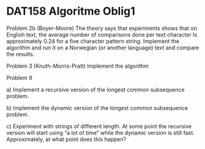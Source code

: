 # DAT158 Algoritme Oblig1

Problem 2b (Boyer-Moore)
The theory says that experiments shows that on English text, the average number of
comparisons done per text character Is approximately 0.24 for a five character pattern string.
Implement the algorithm and run it on a Norwegian (or another language) text and compare
the results.

Problem 3 (Knuth-Morris-Pratt)
Implement the algorithm 

Problem 9

a) Implement a recursive version of the longest common subsequence problem.

b) Implement the dynamic version of the longest common subsequence problem.

c) Experiment with strings of different length. At some point the recursive version will start
    using “a lot of time” while the dynamic version is still fast. Approximately, at what point does
    this happen?
